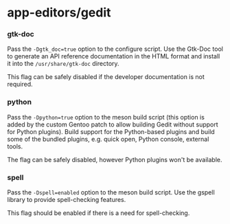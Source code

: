 # app-editors/gedit

### gtk-doc
Pass the `-Dgtk_doc=true` option to the configure script. Use the Gtk-Doc tool to generate an API reference documentation in the HTML format and install it into the `/usr/share/gtk-doc` directory.

This flag can be safely disabled if the developer documentation is not required.

### python
Pass the `-Dpython=true` option to the meson build script (this option is added by the custom Gentoo patch to allow building Gedit without support for Python plugins). Build support for the Python-based plugins and build some of the bundled plugins, e.g. quick open, Python console, external tools.

The flag can be safely disabled, however Python plugins won't be available.

### spell
Pass the `-Dspell=enabled` option to the meson build script. Use the gspell library to provide spell-checking features.

This flag should be enabled if there is a need for spell-checking.
